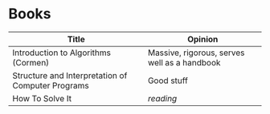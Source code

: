 # Books

Title | Opinion
----- | -------
Introduction to Algorithms (Cormen) | Massive, rigorous, serves well as a handbook
Structure and Interpretation of Computer Programs | Good stuff
How To Solve It | *reading*
